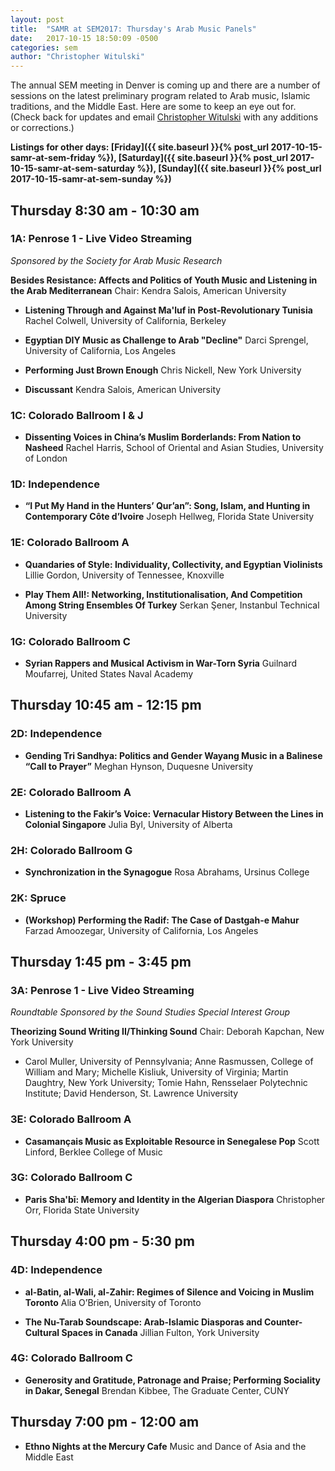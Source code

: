 ```yaml
---
layout: post
title:  "SAMR at SEM2017: Thursday's Arab Music Panels"
date:   2017-10-15 18:50:09 -0500
categories: sem
author: "Christopher Witulski"
---
```

The annual SEM meeting in Denver is coming up and there are a number of sessions on the latest preliminary program related to Arab music, Islamic traditions, and the Middle East. Here are some to keep an eye out for. (Check back for updates and email [Christopher Witulski](mailto:cwituls@bgsu.edu) with any additions or corrections.)

**Listings for other days: [Friday]({{ site.baseurl }}{% post_url 2017-10-15-samr-at-sem-friday %}), [Saturday]({{ site.baseurl }}{% post_url 2017-10-15-samr-at-sem-saturday %}), [Sunday]({{ site.baseurl }}{% post_url 2017-10-15-samr-at-sem-sunday %})**

## Thursday 8:30 am - 10:30 am

### 1A: Penrose 1 - Live Video Streaming

*Sponsored by the Society for Arab Music Research*

**Besides Resistance: Affects and Politics of Youth Music and Listening in the Arab Mediterranean** Chair: Kendra Salois, American University

* **Listening Through and Against Ma'luf in Post-Revolutionary Tunisia** Rachel Colwell, University of California, Berkeley

* **Egyptian DIY Music as Challenge to Arab "Decline"** Darci Sprengel, University of California, Los Angeles

* **Performing Just Brown Enough** Chris Nickell, New York University

* **Discussant** Kendra Salois, American University

### 1C: Colorado Ballroom I & J

* **Dissenting Voices in China’s Muslim Borderlands: From Nation to Nasheed** Rachel Harris, School of Oriental and Asian Studies, University of London

### 1D: Independence

* **“I Put My Hand in the Hunters’ Qur’an”: Song, Islam, and Hunting in Contemporary Côte d’Ivoire** Joseph Hellweg, Florida State University

### 1E: Colorado Ballroom A

* **Quandaries of Style: Individuality, Collectivity, and Egyptian Violinists** Lillie Gordon, University of Tennessee, Knoxville

* **Play Them All!: Networking, Institutionalisation, And Competition Among String Ensembles Of Turkey** Serkan Şener, Instanbul Technical University

### 1G: Colorado Ballroom C

* **Syrian Rappers and Musical Activism in War-Torn Syria** Guilnard Moufarrej, United States Naval Academy

## Thursday 10:45 am - 12:15 pm

### 2D: Independence

* **Gending Tri Sandhya: Politics and Gender Wayang Music in a Balinese “Call to Prayer”** Meghan Hynson, Duquesne University

### 2E: Colorado Ballroom A

* **Listening to the Fakir’s Voice: Vernacular History Between the Lines in Colonial Singapore** Julia Byl, University of Alberta

### 2H: Colorado Ballroom G

* **Synchronization in the Synagogue** Rosa Abrahams, Ursinus College

### 2K: Spruce

* **(Workshop) Performing the Radif: The Case of Dastgah-e Mahur** Farzad Amoozegar, University of California, Los Angeles

## Thursday 1:45 pm - 3:45 pm

### 3A: Penrose 1 - Live Video Streaming

*Roundtable Sponsored by the Sound Studies Special Interest Group*

**Theorizing Sound Writing II/Thinking Sound** Chair: Deborah Kapchan, New York University

* Carol Muller, University of Pennsylvania; Anne Rasmussen, College of William and Mary; Michelle Kisliuk, University of Virginia; Martin Daughtry, New York University; Tomie Hahn, Rensselaer Polytechnic Institute; David Henderson, St. Lawrence University

### 3E: Colorado Ballroom A

* **Casamançais Music as Exploitable Resource in Senegalese Pop** Scott Linford, Berklee College of Music

### 3G: Colorado Ballroom C

* **Paris Sha'bī: Memory and Identity in the Algerian Diaspora** Christopher Orr, Florida State University

## Thursday 4:00 pm - 5:30 pm

### 4D: Independence

* **al-Batin, al-Wali, al-Zahir: Regimes of Silence and Voicing in Muslim Toronto** Alia O’Brien, University of Toronto

* **The Nu-Tarab Soundscape: Arab-Islamic Diasporas and Counter-Cultural Spaces in Canada** Jillian Fulton, York University

### 4G: Colorado Ballroom C

* **Generosity and Gratitude, Patronage and Praise; Performing Sociality in Dakar, Senegal** Brendan Kibbee, The Graduate Center, CUNY

## Thursday 7:00 pm - 12:00 am

* **Ethno Nights at the Mercury Cafe** Music and Dance of Asia and the Middle East
